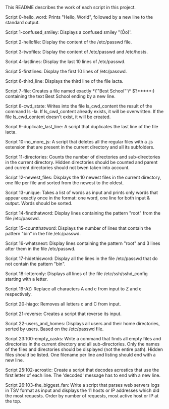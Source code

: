 This README describes the work of each script in this project.

Script 0-hello_word: Prints "Hello, World", followed by a new line to the standard output.

Script 1-confused_smiley: Displays a confused smiley "(Ôo)'.

Script 2-hellofile: Display the content of the /etc/passwd file.

Script 3-twofiles: Display the content of /etc/passwd and /etc/hosts.

Script 4-lastlines: Display the last 10 lines of /etc/passwd.

Script 5-firstlines: Display the first 10 lines of /etc/passwd.

Script 6-third_line: Displays the third line of the file iacta.

Script 7-file: Creates a file named exactly \*\\'"Best School"\'\\* $\?\*\*\*\*\*:) containing the text Best School ending by a new line.

Script 8-cwd_state: Writes into the file ls_cwd_content the result of the command ls -la. If ls_cwd_content already exists, it will be overwritten. If the file ls_cwd_content doesn't exist, it will be created.

Script 9-duplicate_last_line: A script that duplicates the last line of the file iacta.

Script 10-no_more_js: A script that deletes all the regular files with a .js extension that are present in the current directory and all its subfolders.

Script 11-directories: Counts the number of directories and sub-directories in the current directory. Hidden directories should be counted and parent and current directories should not bwen taken into account.

Script 12-newest_files: Displays the 10 newest files in the current directory, one file per file and sorted from the newest to the oldest.

Script 13-unique: Takes a list of words as input and prints only words that appear exactly once in the format: one word, one line for both input & output. Words should be sorted.

Script 14-findthatword: Display lines containing the pattern "root" from the file /etc/passwd.

Script 15-countthatword: Displays the number of lines that contain the pattern "bin" in the file /etc/passwd.

Script 16-whatsnext: Display lines containing the pattern "root" and 3 lines after them in the file /etc/passwd.

Script 17-hidethisword: Display all the lines in the file /etc/passwd that do not contain the pattern "bin".

Script 18-letteronly: Displays all lines of the file /etc/ssh/sshd_config starting with a letter.

Script 19-AZ: Replace all characters A and c from input to Z and e respectively.

Script 20-hiago: Removes all letters c and C from input.

Script 21-reverse: Creates a script that reverse its input.

Script 22-users_and_homes: Displays all users and their home directories, sorted by users. Based on the /etc/passwd file.

Script 23:100-empty_casks: Write a command that finds all empty files and directories in the current directory and all sub-directories. Only the names of the files and directories should be displayed (not the entire path). Hidden files should be listed. One filename per line and listing should end with a new line.

Script 25:102-acrostic: Create a script that decodes acrostics that use the first letter of each line. The 'decoded' message has to end with a new line.

Script 26:103-the_biggest_fan: Write a script that parses web servers logs in TSV format as input and displays the 11 hosts or IP addresses which did the most requests. Order by number of requests, most active host or IP at the top. 
